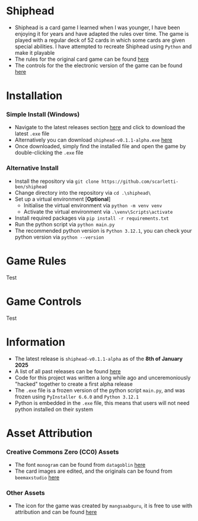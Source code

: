 # Shiphead
- Shiphead is a card game I learned when I was younger, I have been enjoying it for years and have adapted the rules over time. The game is played with a regular deck of 52 cards in which some cards are given special abilities. I have attempted to recreate Shiphead using `Python` and make it playable
- The rules for the original card game can be found [here](#game-rules)
- The controls for the the electronic version of the game can be found [here](#game-controls)

# Installation

### Simple Install (Windows)
- Navigate to the latest releases section [here](https://github.com/scarletti-ben/shiphead/releases/latest) and click to download the latest `.exe` file
- Alternatively you can download `shiphead-v0.1.1-alpha.exe` [here](https://github.com/scarletti-ben/shiphead/releases/download/v0.1.1-alpha/shiphead-v0.1.1-alpha.exe)
- Once downloaded, simply find the installed file and open the game by double-clicking the `.exe` file

### Alternative Install

- Install the repository via `git clone https://github.com/scarletti-ben/shiphead`
- Change directory into the repository via `cd .\shiphead\` 
- Set up a virtual environment [**Optional**]
  -  Initialise the virtual environment via `python -m venv venv`
  -  Activate the virtual environment via `.\venv\Scripts\activate`
- Install required packages via `pip install -r requirements.txt`
- Run the python script via `python main.py`
- The recommended python version is `Python 3.12.1`, you can check your python version via `python --version`

# Game Rules
Test

# Game Controls
Test

# Information
- The latest release is `shiphead-v0.1.1-alpha` as of the **8th of January 2025**
- A list of all past releases can be found [here](https://github.com/scarletti-ben/shiphead/releases)
- Code for this project was written a long while ago and unceremoniously "hacked" together to create a first alpha release
- The `.exe` file is a frozen version of the python script `main.py`, and was frozen using `PyInstaller 6.6.0` and `Python 3.12.1`
- Python is embedded in the `.exe` file, this means that users will not need python installed on their system

# Asset Attribution
### Creative Commons Zero (CC0) Assets
- The font `monogram` can be found from `datagoblin` [here](https://datagoblin.itch.io/monogram)
- The card images are edited, and the originals can be found from `beemaxstudio`  [here](https://beemaxstudio.itch.io/pixel-cards-pack)

### Other Assets
- The icon for the game was created by `mangsaabguru`, it is free to use with attribution and can be found [here](https://www.flaticon.com/free-icon/card-game_4072251)
